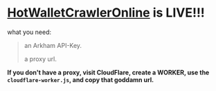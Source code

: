 # [HotWalletCrawlerOnline](https://krsmt-0113.github.io/HotWalletCrawlerOnline/) is LIVE!!!

what you need:
> an Arkham API-Key.
> 
> a proxy url.

**If you don't have a proxy, visit CloudFlare, create a WORKER, use the `cloudflare-worker.js`, and copy that goddamn url.**

